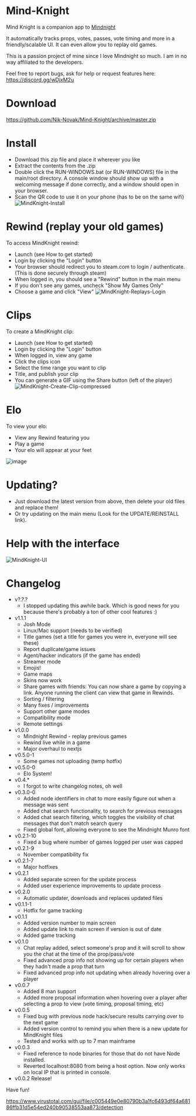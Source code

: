# Mind-Knight


Mind Knight is a companion app to [Mindnight](mindnightgame.com)

It automatically tracks props, votes, passes, vote timing and more in a friendly/scalable UI. It can even allow you to replay old games.

This is a passion project of mine since I love Mindnight so much. I am in no way affiliated to the developers.

Feel free to report bugs, ask for help or request features here:
https://discord.gg/wDjxM2u

# Download
https://github.com/Nik-Novak/Mind-Knight/archive/master.zip

# Install
* Download this zip file and place it wherever you like
* Extract the contents from the .zip
* Double click the RUN-WINDOWS.bat (or RUN-WINDOWS) file in the main/root directory. A console window should show up with a welcoming message if done correctly, and a window should open in your browser.
* Scan the QR code to use it on your phone (has to be on the same wifi)
![MindKnight-Install](https://github.com/Nik-Novak/Mind-Knight/assets/26068682/e0ae4ee0-7819-4cd4-ab07-0288446406dd)

# Rewind (replay your old games)
To access MindKnight rewind:
* Launch (see How to get started)
* Login by clicking the "Login" button
* Your browser should redirect you to steam.com to login / authenticate. (This is done securely through steam)
* When logged in, you should see a "Rewind" button in the main menu
* If you don't see any games, uncheck "Show My Games Only"
* Choose a game and click "View"
![MindKnight-Replays-Login](https://github.com/Nik-Novak/Mind-Knight/assets/26068682/971d48f7-e4ab-42fe-ad5a-79e22a9c928f)

# Clips
To create a MindKnight clip:
* Launch (see How to get started)
* Login by clicking the "Login" button
* When logged in, view any game
* Click the clips icon
* Select the time range you want to clip
* Title, and publish your clip
* You can generate a GIF using the Share button (left of the player)
![MindKnight-Create-Clip-compressed](https://github.com/Nik-Novak/Mind-Knight/assets/26068682/c9acd559-41d8-4c93-ae79-03944e31940e)

# Elo
To view your elo:
* View any Rewind featuring you
* Play a game
* Your elo will appear at your feet

![image](https://github.com/Nik-Novak/Mind-Knight/assets/26068682/bca20ddb-ad1d-42f8-ad6e-32233a669a91)

# Updating?
* Just download the latest version from above, then delete your old files and replace them!
* Or try updating on the main menu (Look for the UPDATE/REINSTALL link).

# Help with the interface
![MindKnight-UI](https://github.com/Nik-Novak/Mind-Knight/assets/26068682/0db114cb-a2b8-472d-83e7-1a9d2d6bf1b5)

# Changelog
* v?.?.?
  * I stopped updating this awhile back. Which is good news for you because there's probably a ton of other cool features :)
* v1.1.1
  * Josh Mode
  * Linux/Mac support (needs to be verified)
  * Title games (set a title for games you were in, everyone will see these)
  * Report duplicate/game issues
  * Agent/hacker indicators (if the game has ended)
  * Streamer mode
  * Emojis!
  * Game maps
  * Skins now work
  * Share games with friends: You can now share a game by copying a link. Anyone running the client can view that game in Rewinds.
  * Sorting / filtering
  * Many fixes / improvements
  * Support other game modes
  * Compatibility mode
  * Remote settings
* v1.0.0
  * Mindnight Rewind - replay previous games
  * Rewind live while in a game
  * Major overhaul to nextjs
* v0.5.0-1
  * Some games not uploading (temp hotfix)
* v0.5.0-0
  * Elo System!
* v0.4.*
  * I forgot to write changelog notes, oh well
* v0.3.0-0
  * Added node identifiers in chat to more easily figure out when a message was sent
  * Added chat search functionality, to search for previous messages
  * Added chat search filtering, which toggles the visibility of chat messages that don't match search query
  * Fixed global font, allowing everyone to see the Mindnight Munro font
* v0.2.1-10
  * Fixed a bug where number of games logged per user was capped
* v0.2.1-9
  * November compatibility fix
* v0.2.1-7
  * Major hotfixes
* v0.2.1
  * Added separate screen for the update process
  * Added user experience improvements to update process
* v0.2.0
  * Automatic updater, downloads and replaces updated files
* v0.1.1-1
  * Hotfix for game tracking
* v0.1.1
  * Added version number to main screen
  * Added update link to main screen if version is out of date
  * Added game tracking
* v0.1.0
  * Chat replay added, select someone's prop and it will scroll to show you the chat at the time of the prop/pass/vote
  * Fixed advanced prop info not showing up for certain players when they hadn't made a prop that turn
  * Fixed advanced prop info not updating when already hovering over a player
* v0.0.7
  * Added 8 man support
  * Added more proposal information when hovering over a player after selecting a prop to view (vote timing, proposal timing, etc)
* v0.0.5
  * Fixed bug with previous node hack/secure results carrying over to the next game
  * Added version control to remind you when there is a new update for MindKnight files
  * Tested and works with up to 7 man mainframe
* v0.0.3 
  * Fixed reference to node binaries for those that do not have Node installed.
  * Reverted localhost:8080 from being a host option. Now only works on local IP that is printed in console. 
* v0.0.2 Release!

Have fun!

https://www.virustotal.com/gui/file/c005449e0e80790b3a1fc6493df64a68186ffb31d5e54ed240b90538553aa873/detection
